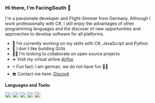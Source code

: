 ### Hi there, I'm FacingSouth 👋

I'm a passionate developer and Flight-Simmer from Germany. Although I work professionally with C#, I still enjoy the advantages of other programming languages and the discover of new opportunities and approaches to develop software for all platforms. 

- 🔭 I’m currently working on my skills with C#, JavaScript and Python 
- 🌱 I don`t like building GUIs 
- 🧑‍💻 I’m looking to collaborate on open source projects
- :airplane: Visit my virtual airline [Airfox](https://www.airfox-virtual.de)
- ⚡ Fun fact: I am german, we do not have fun 🤷‍♂️
- :phone: Contact me here: [Discord](https://discord.gg/C3gfHBJ)

**Languages and Tools:**  

<code><img height="20" src="http://facing-south.com/img/csharp.png"></code>
<code><img height="20" src="http://facing-south.com/img/python.png"></code>
<code><img height="20" src="http://facing-south.com/img/javascript.png"></code>
<code><img height="20" src="http://facing-south.com/img/nodejs.png"></code>
<code><img height="20" src="http://facing-south.com/img/html.png"></code>

